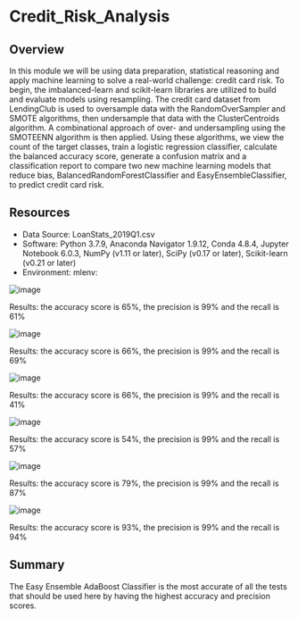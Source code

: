 # Credit_Risk_Analysis

## Overview
In this module we will be using data preparation, statistical reasoning and apply machine learning to solve a real-world challenge: credit card risk. To begin, the imbalanced-learn and scikit-learn libraries are utilized to build and evaluate models using resampling. The credit card dataset from LendingClub is used to oversample data with the RandomOverSampler and SMOTE algorithms, then undersample that data with the ClusterCentroids algorithm. A combinational approach of over- and undersampling using the SMOTEENN algorithm is then applied. Using these algorithms, we view the count of the target classes, train a logistic regression classifier, calculate the balanced accuracy score, generate a confusion matrix and a classification report to compare two new machine learning models that reduce bias, BalancedRandomForestClassifier and EasyEnsembleClassifier, to predict credit card risk. 

## Resources
- Data Source: LoanStats_2019Q1.csv
- Software: Python 3.7.9, Anaconda Navigator 1.9.12, Conda 4.8.4, Jupyter Notebook 6.0.3, NumPy (v1.11 or later), SciPy (v0.17 or later), Scikit-learn (v0.21 or later)
- Environment: mlenv:

![image](https://user-images.githubusercontent.com/71358697/108029294-0e693500-6fe2-11eb-87df-1ff96059634c.png)

Results: the accuracy score is 65%, the precision is 99% and the recall is 61%

![image](https://user-images.githubusercontent.com/71358697/108029318-15904300-6fe2-11eb-836a-7fea363cd873.png)

Results: the accuracy score is 66%, the precision is 99% and the recall is 69%

![image](https://user-images.githubusercontent.com/71358697/108029335-19bc6080-6fe2-11eb-913d-ea595d8029e4.png)

Results: the accuracy score is 66%, the precision is 99% and the recall is 41%

![image](https://user-images.githubusercontent.com/71358697/108029342-1c1eba80-6fe2-11eb-986f-7dd9164bd909.png)

Results: the accuracy score is 54%, the precision is 99% and the recall is 57%

![image](https://user-images.githubusercontent.com/71358697/108029353-20e36e80-6fe2-11eb-92fa-1514ddd1abd5.png)

Results: the accuracy score is 79%, the precision is 99% and the recall is 87%

![image](https://user-images.githubusercontent.com/71358697/108029358-23de5f00-6fe2-11eb-8b5e-466e073cb774.png)

Results: the accuracy score is 93%, the precision is 99% and the recall is 94%

## Summary
The Easy Ensemble AdaBoost Classifier is the most accurate of all the tests that should be used here by having the highest accuracy and precision scores.
